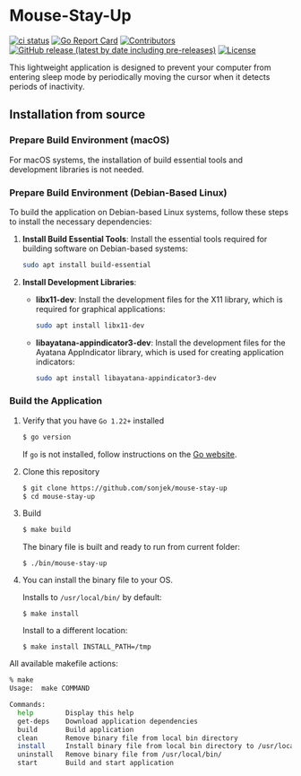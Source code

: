# Mouse-Stay-Up

[![ci status](https://github.com/sonjek/mouse-stay-up/actions/workflows/ci.yml/badge.svg?branch=main)](https://github.com/sonjek/mouse-stay-up/actions/workflows/ci.yml) [![Go Report Card](https://goreportcard.com/badge/github.com/sonjek/mouse-stay-up)](https://goreportcard.com/report/github.com/sonjek/mouse-stay-up) [![Contributors](https://img.shields.io/github/contributors/sonjek/mouse-stay-up)](https://github.com/sonjek/mouse-stay-up/graphs/contributors) [![GitHub release (latest by date including pre-releases)](https://img.shields.io/github/v/release/sonjek/mouse-stay-up?include_prereleases)](https://github.com/sonjek/mouse-stay-up/releases) [![License](https://img.shields.io/badge/License-MIT-blue.svg)](https://github.com/sonjek/mouse-stay-up/blob/master/LICENSE)


This lightweight application is designed to prevent your computer from entering sleep mode by periodically moving the cursor when it detects periods of inactivity.

## Installation from source

### Prepare Build Environment (macOS)

For macOS systems, the installation of build essential tools and development libraries is not needed.

### Prepare Build Environment (Debian-Based Linux)

To build the application on Debian-based Linux systems, follow these steps to install the necessary dependencies:

1. **Install Build Essential Tools**:
   Install the essential tools required for building software on Debian-based systems:

    ```bash
    sudo apt install build-essential
    ```

2. **Install Development Libraries**:

    - **libx11-dev**:
      Install the development files for the X11 library, which is required for graphical applications:

        ```bash
        sudo apt install libx11-dev
        ```

    - **libayatana-appindicator3-dev**:
      Install the development files for the Ayatana AppIndicator library, which is used for creating application indicators:

        ```bash
        sudo apt install libayatana-appindicator3-dev
        ```


### Build the Application


1. Verify that you have `Go 1.22+` installed
   ```sh
   $ go version
   ```

   If `go` is not installed, follow instructions on the [Go website](https://golang.org/doc/install).

2. Clone this repository
   ```sh
   $ git clone https://github.com/sonjek/mouse-stay-up
   $ cd mouse-stay-up
   ```

3. Build
    ```sh
    $ make build
    ```

    The binary file is built and ready to run from current folder:
    ```
    $ ./bin/mouse-stay-up
    ```

4. You can install the binary file to your OS.

   Installs to `/usr/local/bin/` by default:
    ```
    $ make install
    ```

   Install to a different location:
    ```
    $ make install INSTALL_PATH=/tmp
    ```

All available makefile actions:
```sh
% make
Usage:  make COMMAND

Commands:
  help        Display this help
  get-deps    Download application dependencies
  build       Build application
  clean       Remove binary file from local bin directory
  install     Install binary file from local bin directory to /usr/local/bin/
  uninstall   Remove binary file from /usr/local/bin/
  start       Build and start application
```
